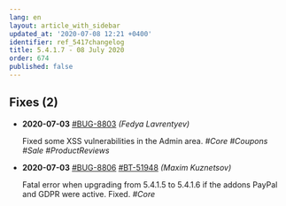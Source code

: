 ```yaml
---
lang: en
layout: article_with_sidebar
updated_at: '2020-07-08 12:21 +0400'
identifier: ref_5417changelog
title: 5.4.1.7 - 08 July 2020
order: 674
published: false
---
```

## Fixes (2)
* **2020-07-03** [#BUG-8803](https://xcn.myjetbrains.com/youtrack/issue/BUG-8803) _(Fedya Lavrentyev)_

  Fixed some XSS vulnerabilities in the Admin area. _#Core #Coupons #Sale #ProductReviews_

* **2020-07-03** [#BUG-8806](https://xcn.myjetbrains.com/youtrack/issue/BUG-8806) [#BT-51948](https://bt.x-cart.com/view.php?id=51948) _(Maxim Kuznetsov)_

  Fatal error when upgrading from 5.4.1.5 to 5.4.1.6 if the addons PayPal and GDPR were active. Fixed. _#Core_

